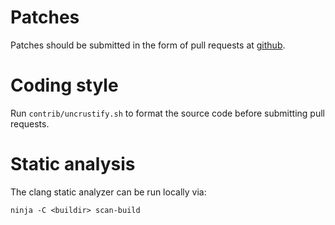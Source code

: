 Patches
=======

Patches should be submitted in the form of pull requests at
[github][github].


Coding style
============

Run `contrib/uncrustify.sh` to format the source code before submitting
pull requests.


Static analysis
===============

The clang static analyzer can be run locally via:

    ninja -C <buildir> scan-build


[github]: https://github.com/gicmo/bolt
